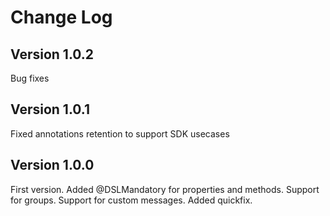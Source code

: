 Change Log
==========

Version 1.0.2
----------------------------
Bug fixes

Version 1.0.1
----------------------------
Fixed annotations retention to support SDK usecases

Version 1.0.0
----------------------------
First version.
Added @DSLMandatory for properties and methods.
Support for groups.
Support for custom messages.
Added quickfix.
